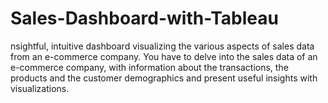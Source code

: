 # Sales-Dashboard-with-Tableau
nsightful, intuitive dashboard visualizing the various aspects of sales data from an e-commerce company. You have to delve into the sales data of an e-commerce company, with information about the transactions, the products and the customer demographics and present useful insights with visualizations.
